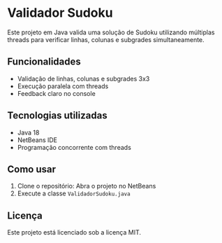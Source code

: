 # Validador Sudoku

Este projeto em Java valida uma solução de Sudoku utilizando múltiplas threads para verificar linhas, colunas e subgrades simultaneamente.

## Funcionalidades

- Validação de linhas, colunas e subgrades 3x3
- Execução paralela com threads
- Feedback claro no console

## Tecnologias utilizadas

- Java 18
- NetBeans IDE
- Programação concorrente com threads

## Como usar

1. Clone o repositório:
Abra o projeto no NetBeans
3. Execute a classe `ValidadorSudoku.java`

## Licença

Este projeto está licenciado sob a licença MIT.
